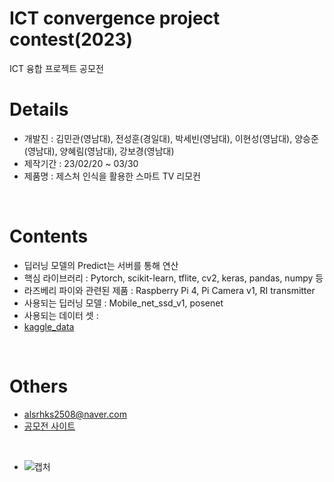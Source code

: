 # ICT convergence project contest(2023)
 ICT 융합 프로젝트 공모전
 
# Details
 + 개발진 : 김민관(영남대), 전성훈(경일대), 박세빈(영남대), 이현성(영남대), 양승준(영남대), 양혜림(영남대), 강보경(영남대)
 + 제작기간 : 23/02/20 ~ 03/30
 + 제품명 : 제스처 인식을 활용한 스마트 TV 리모컨 
 
<br>

# Contents
 + 딥러닝 모델의 Predict는 서버를 통해 연산
 + 핵심 라이브러리 : Pytorch, scikit-learn, tflite, cv2, keras, pandas, numpy 등
 + 라즈베리 파이와 관련된 제품 : Raspberry Pi 4, Pi Camera v1, RI transmitter
 + 사용되는 딥러닝 모델 : Mobile_net_ssd_v1, posenet
 + 사용되는 데이터 셋 : 
 + [kaggle_data](https://www.kaggle.com/datasets/sarjit07/hand-gesture-recog-dataset)
 
<br>

 # Others
 + alsrhks2508@naver.com
 + [공모전 사이트](https://www.devicemart.co.kr/board/view?id=award_board&seq=122661)
 
<br>
 
 
+ ![캡처](https://user-images.githubusercontent.com/105574034/220147904-02531cce-0bea-48d5-8c75-7975d1e11bdd.JPG)

